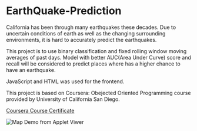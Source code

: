 # EarthQuake-Prediction

California has been through many earthquakes these decades. Due to uncertain conditions of earth as well as the changing surrounding environments, it is hard to 
accurately predict the earthquakes. 

This project is to use binary classification and fixed rolling window moving averages of past days. Model with better AUC(Area Under Curve) score and recall will be considered to predict places where has a higher chance to have an earthquake.

JavaScript and HTML was used for the frontend. 

This project is based on Coursera: Obejected Oriented Programming course provided by University of California San Diego.

[Coursera Course Certificate](https://coursera.org/share/11661baed113e795655b3a07f4eee135)

![Map Demo from Applet Viwer](https://github.com/asrmrc/OOP-Java-UCSD-Coursera/blob/master/Map.png)
